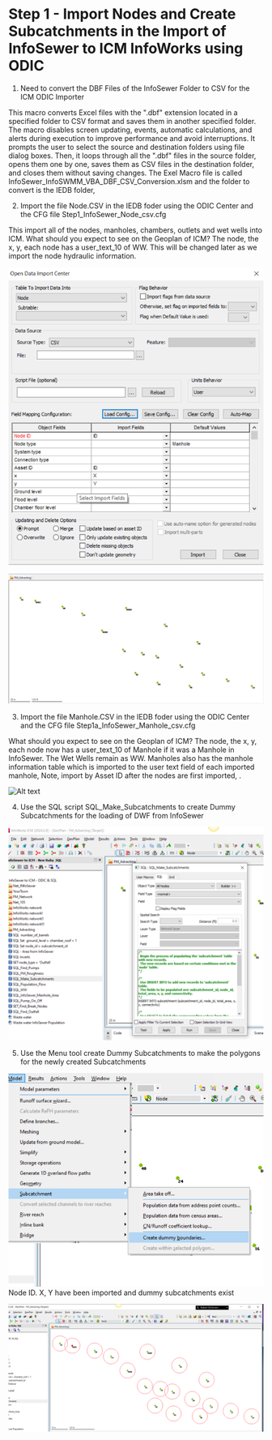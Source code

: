 # Step 1 - Import Nodes and Create Subcatchments in the Import of InfoSewer to ICM InfoWorks using ODIC

1. Need to convert the DBF Files of the InfoSewer Folder to CSV for the ICM ODIC Importer 

This macro converts Excel files with the ".dbf" extension located in a specified folder to CSV format and saves them in another specified folder. The macro disables screen updating, events, automatic calculations, and alerts during execution to improve performance and avoid interruptions. It prompts the user to select the source and destination folders using file dialog boxes. Then, it loops through all the ".dbf" files in the source folder, opens them one by one, saves them as CSV files in the destination folder, and closes them without saving changes.  The Exel Macro file is called InfoSewer_InfoSWMM_VBA_DBF_CSV_Conversion.xlsm and the folder to convert is the IEDB folder,

2. Import the file Node.CSV in the IEDB foder using the ODIC Center and the CFG file Step1_InfoSewer_Node_csv.cfg

This import all of the nodes, manholes, chambers, outlets and wet wells into ICM. What should you expect to see on the Geoplan of ICM?  The node, the x, y, each node has a user_text_10 of WW.  This will be changed later as we import the node hydraulic information.


![Alt text](./media/image-24.png)

![Alt text](./media/image-25.png)

3. Import the file Manhole.CSV in the IEDB foder using the ODIC Center and the CFG file Step1a_InfoSewer_Manhole_csv.cfg

What should you expect to see on the Geoplan of ICM?  The node, the x, y, each node now has a user_text_10 of Manhole if it was a Manhole in InfoSewer.  The Wet Wells remain as WW.  Manholes also has the manhole information table which is imported to the user text field of each imported manhole,  Note, import by Asset ID after the nodes are first imported, .

![Alt text](image-26.png)


4. Use the SQL script SQL_Make_Subcatchments to create Dummy Subcatchments for the loading of DWF from InfoSewer 

![Alt text](./media/image-27.png)

5. Use the Menu tool create Dummy Subcatchments to make the polygons for the newly created Subcatchments

![Alt text](./media/image-28.png)
Node ID. X, Y have been imported and dummy subcatchments exist

![Alt text](./media/image-29.png)


